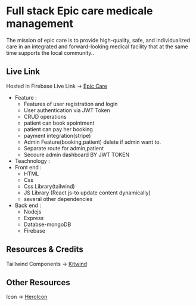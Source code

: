 # Full stack Epic care medicale management

The mission of epic care is to provide high-quality, safe, and individualized care in an integrated and forward-looking medical facility that at the same time supports the local community..

## Live Link

Hosted in Firebase Live Link -> [Epic Care](https://epic-care.web.app/)

- Feature :
  - Features of user registration and login
  - User authentication via JWT Token
  - CRUD operations
  - patient can book apointment
  - patient can pay her booking
  - payment integration(stripe)
  - Admin Feature(booking,patient) delete if admin want to.
  - Separate route for admin,patient
  - Secoure admin dashboard BY JWT TOKEN
- Teachnology :
- Front end :
  - HTML
  - Css
  - Css Library(tailwind)
  - JS Library (React js-to update content dynamically)
  - several other dependencies
- Back end :
  - Nodejs
  - Express
  - Databse-mongoDB
  - Firebase

## Resources & Credits

Taillwind Components ->
[Kitwind](https://kitwind.io/products/kometa/components)

## Other Resources

Icon -> [HeroIcon](https://heroicons.com/)
